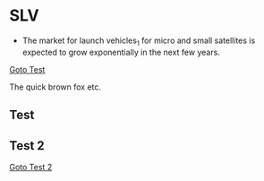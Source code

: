# SLV
* The market for launch vehicles<sub>1</sub> for micro and small satellites is expected to grow exponentially in the next few years.

[Goto Test](#test)

The quick brown fox etc.

## Test

## Test 2



[Goto Test 2](#Test2)
